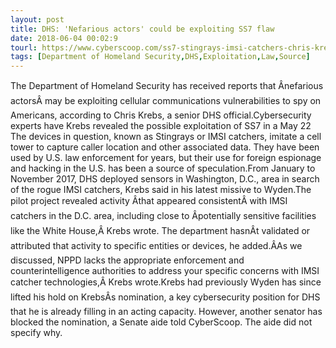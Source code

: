 ```yaml
---
layout: post
title: DHS: 'Nefarious actors' could be exploiting SS7 flaw
date: 2018-06-04 00:02:9
tourl: https://www.cyberscoop.com/ss7-stingrays-imsi-catchers-chris-krebs-dhs-ron-wyden/?category_news=technology
tags: [Department of Homeland Security,DHS,Exploitation,Law,Source]
---
```

The Department of Homeland Security has received reports that Ânefarious actorsÂ may be exploiting cellular communications vulnerabilities to spy on Americans, according to Chris Krebs, a senior DHS official.Cybersecurity experts have Krebs revealed the possible exploitation of SS7 in a May 22 The devices in question, known as Stingrays or IMSI catchers, imitate a cell tower to capture caller location and other associated data. They have been used by U.S. law enforcement for years, but their use for foreign espionage and hacking in the U.S. has been a source of speculation.From January to November 2017, DHS deployed sensors in Washington, D.C., area in search of the rogue IMSI catchers, Krebs said in his latest missive to Wyden.The pilot project revealed activity Âthat appeared consistentÂ with IMSI catchers in the D.C. area, including close to Âpotentially sensitive facilities like the White House,Â Krebs wrote. The department hasnÂt validated or attributed that activity to specific entities or devices, he added.ÂAs we discussed, NPPD lacks the appropriate enforcement and counterintelligence authorities to address your specific concerns with IMSI catcher technologies,Â Krebs wrote.Krebs had previously Wyden has since lifted his hold on KrebsÂs nomination, a key cybersecurity position for DHS that he is already filling in an acting capacity. However, another senator has blocked the nomination, a Senate aide told CyberScoop. The aide did not specify why.